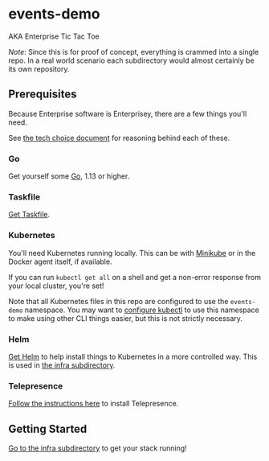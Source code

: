 # events-demo

AKA Enterprise Tic Tac Toe

*Note*: Since this is for proof of concept, everything is crammed into a single repo.  In a real world
scenario each subdirectory would almost certainly be its own repository.

## Prerequisites

Because Enterprise software is Enterprisey, there are a few things you'll need.

See [the tech choice document](./Tech.md) for reasoning behind each of these.

### Go

Get yourself some [Go](https://golang.org/doc/install), 1.13 or higher.

### Taskfile

[Get Taskfile](https://taskfile.dev/#/installation).

### Kubernetes

You'll need Kubernetes running locally.  This can be with [Minikube](https://kubernetes.io/docs/setup/learning-environment/minikube/)
or in the Docker agent itself, if available.

If you can run `kubectl get all` on a shell and get a non-error response from your local cluster,
you're set!

Note that all Kubernetes files in this repo are configured to use the `events-demo` namespace.  You
may want to [configure kubectl](https://kubernetes.io/docs/tasks/access-application-cluster/configure-access-multiple-clusters/)
to use this namespace to make using other CLI things easier, but this is not strictly necessary.

### Helm

[Get Helm](https://helm.sh/docs/using_helm/) to help install things to Kubernetes in a more controlled way.  This is used in [the infra subdirectory](./infra).

### Telepresence

[Follow the instructions here](https://www.telepresence.io/reference/install) to install Telepresence.

## Getting Started

[Go to the infra subdirectory](./infra) to get your stack running!

